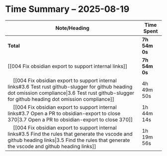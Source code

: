 # Time Summary – 2025-08-19

| Note/Heading | Time Spent |
|--------------|------------|
| **Total** | **7h 54m 0s** |
| [[004 Fix obsidian export to support internal links]] | **7h 54m 0s** |
| &nbsp;&nbsp;&nbsp;&nbsp;[[004 Fix obsidian export to support internal links#3.6 Test rust github-slugger for github heading dot omission compliance\|3.6 Test rust github-slugger for github heading dot omission compliance]] | 4h 49m 50s |
| &nbsp;&nbsp;&nbsp;&nbsp;[[004 Fix obsidian export to support internal links#3.7 Open a PR to obsidian-export to close 370\|3.7 Open a PR to obsidian-export to close 370]] | 1h 44m 14s |
| &nbsp;&nbsp;&nbsp;&nbsp;[[004 Fix obsidian export to support internal links#3.5 Find the rules that generate the vscode and github heading links\|3.5 Find the rules that generate the vscode and github heading links]] | 1h 19m 56s |

